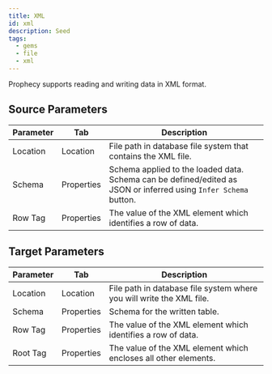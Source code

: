 ```yaml
---
title: XML
id: xml
description: Seed
tags:
  - gems
  - file
  - xml
---
```


Prophecy supports reading and writing data in XML format.

## Source Parameters

| Parameter | Tab        | Description                                                                                                      |
| --------- | ---------- | ---------------------------------------------------------------------------------------------------------------- |
| Location  | Location   | File path in database file system that contains the XML file.                                                    |
| Schema    | Properties | Schema applied to the loaded data. Schema can be defined/edited as JSON or inferred using `Infer Schema` button. |
| Row Tag   | Properties | The value of the XML element which identifies a row of data.                                                     |

## Target Parameters

| Parameter | Tab        | Description                                                          |
| --------- | ---------- | -------------------------------------------------------------------- |
| Location  | Location   | File path in database file system where you will write the XML file. |
| Schema    | Properties | Schema for the written table.                                        |
| Row Tag   | Properties | The value of the XML element which identifies a row of data.         |
| Root Tag  | Properties | The value of the XML element which encloses all other elements.      |
